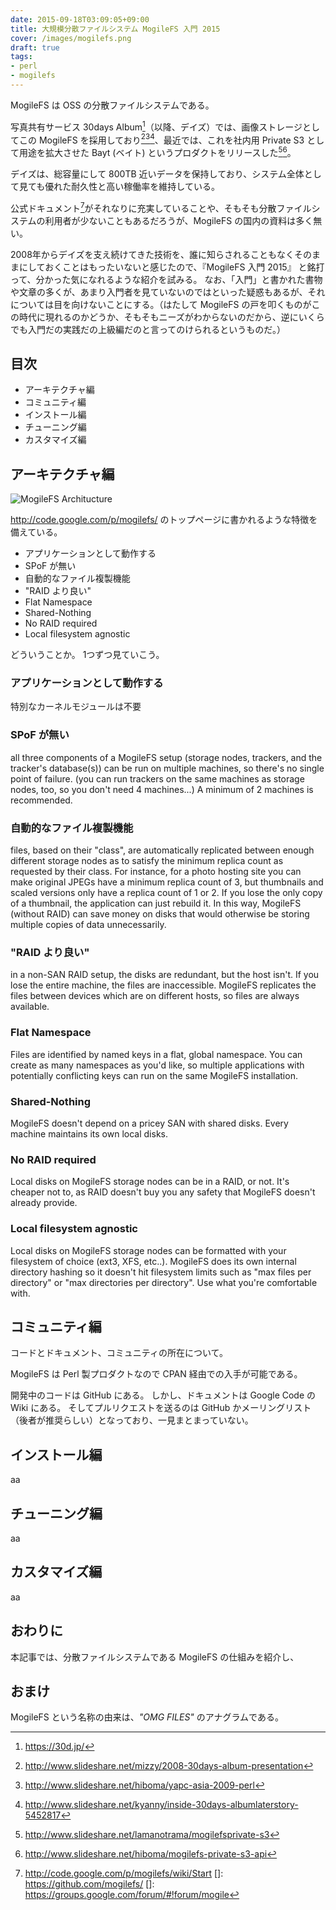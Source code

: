 ```yaml
---
date: 2015-09-18T03:09:05+09:00
title: 大規模分散ファイルシステム MogileFS 入門 2015
cover: /images/mogilefs.png
draft: true
tags:
- perl
- mogilefs
---
```

MogileFS は OSS の分散ファイルシステムである。

写真共有サービス 30days Album[^1]（以降、デイズ）では、画像ストレージとしてこの MogileFS を採用しており[^2][^3][^4]、最近では、これを社内用 Private S3 として用途を拡大させた Bayt (ベイト) というプロダクトをリリースした[^5][^6]。

デイズは、総容量にして 800TB 近いデータを保持しており、システム全体として見ても優れた耐久性と高い稼働率を維持している。

公式ドキュメント[^7]がそれなりに充実していることや、そもそも分散ファイルシステムの利用者が少ないこともあるだろうが、MogileFS の国内の資料は多く無い。

2008年からデイズを支え続けてきた技術を、誰に知らされることもなくそのままにしておくことはもったいないと感じたので、『MogileFS 入門 2015』 と銘打って、分かった気になれるような紹介を試みる。
なお、「入門」と書かれた書物や文章の多くが、あまり入門者を見ていないのではといった疑惑もあるが、それについては目を向けないことにする。（はたして MogileFS の戸を叩くものがこの時代に現れるのかどうか、そもそもニーズがわからないのだから、逆にいくらでも入門だの実践だの上級編だのと言ってのけられるというものだ。）

目次
---

- アーキテクチャ編
- コミュニティ編
- インストール編
- チューニング編
- カスタマイズ編

アーキテクチャ編
---

![MogileFS Architucture](/images/mogilefs-architecture.png)

http://code.google.com/p/mogilefs/ のトップページに書かれるような特徴を備えている。

- アプリケーションとして動作する
- SPoF が無い
- 自動的なファイル複製機能
- "RAID より良い"
- Flat Namespace
- Shared-Nothing
- No RAID required
- Local filesystem agnostic

どういうことか。
1つずつ見ていこう。

### アプリケーションとして動作する

特別なカーネルモジュールは不要

### SPoF が無い

all three components of a MogileFS setup (storage nodes, trackers, and the tracker's database(s)) can be run on multiple machines, so there's no single point of failure. (you can run trackers on the same machines as storage nodes, too, so you don't need 4 machines...) A minimum of 2 machines is recommended.

### 自動的なファイル複製機能

files, based on their "class", are automatically replicated between enough different storage nodes as to satisfy the minimum replica count as requested by their class. For instance, for a photo hosting site you can make original JPEGs have a minimum replica count of 3, but thumbnails and scaled versions only have a replica count of 1 or 2. If you lose the only copy of a thumbnail, the application can just rebuild it. In this way, MogileFS (without RAID) can save money on disks that would otherwise be storing multiple copies of data unnecessarily.

### "RAID より良い"

in a non-SAN RAID setup, the disks are redundant, but the host isn't. If you lose the entire machine, the files are inaccessible. MogileFS replicates the files between devices which are on different hosts, so files are always available.

### Flat Namespace

Files are identified by named keys in a flat, global namespace. You can create as many namespaces as you'd like, so multiple applications with potentially conflicting keys can run on the same MogileFS installation.

### Shared-Nothing

MogileFS doesn't depend on a pricey SAN with shared disks. Every machine maintains its own local disks.

### No RAID required

Local disks on MogileFS storage nodes can be in a RAID, or not. It's cheaper not to, as RAID doesn't buy you any safety that MogileFS doesn't already provide.

### Local filesystem agnostic

Local disks on MogileFS storage nodes can be formatted with your filesystem of choice (ext3, XFS, etc..). MogileFS does its own internal directory hashing so it doesn't hit filesystem limits such as "max files per directory" or "max directories per directory". Use what you're comfortable with.

コミュニティ編
---

コードとドキュメント、コミュニティの所在について。

MogileFS は Perl 製プロダクトなので CPAN 経由での入手が可能である。

開発中のコードは GitHub にある。
しかし、ドキュメントは Google Code の Wiki にある。
そしてプルリクエストを送るのは GitHub かメーリングリスト（後者が推奨らしい）となっており、一見まとまっていない。

インストール編
---

aa

チューニング編
---

aa

カスタマイズ編
---

aa

おわりに
---

本記事では、分散ファイルシステムである MogileFS の仕組みを紹介し、

おまけ
---

MogileFS という名称の由来は、*"OMG FILES"* のアナグラムである。

[^1]: https://30d.jp/
[^2]: http://www.slideshare.net/mizzy/2008-30days-album-presentation
[^3]: http://www.slideshare.net/hiboma/yapc-asia-2009-perl
[^4]: http://www.slideshare.net/kyanny/inside-30days-albumlaterstory-5452817
[^5]: http://www.slideshare.net/lamanotrama/mogilefsprivate-s3
[^6]: http://www.slideshare.net/hiboma/mogilefs-private-s3-api
[^7]: http://code.google.com/p/mogilefs/wiki/Start
[]: https://github.com/mogilefs/
[]: https://groups.google.com/forum/#!forum/mogile
